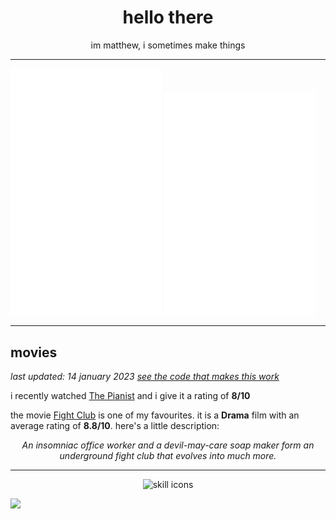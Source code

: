 <div align="center">

  # hello there
  
  im matthew, i sometimes make things

</div>

---

<img width="48%" src="https://raw.githubusercontent.com/matievisthekat/matievisthekat/master/overall-metrics.svg" alt="Overall Metrics" /> <img width="48%" src="https://raw.githubusercontent.com/matievisthekat/matievisthekat/master/recent-metrics.svg" alt="Recent Metrics" />

---

## movies
*last updated: <!--common.timestamp:start-->14 january 2023<!--common.timestamp:end-->
[see the code that makes this work](https://github.com/matievisthekat/matievisthekat/tree/master/movies)*

i recently watched <!--recent.link:start text="recent.title"-->[The Pianist](https://imdb.com/title/tt0253474/ 'imdb page')<!--recent.link:end--> and i give it a rating of **<!--recent.rating:start-->8<!--recent.rating:end-->/10**

the movie <!--favourite.link:start text="favourite.title"-->[Fight Club](https://imdb.com/title/tt0137523/?ref_=ttls_li_i 'imdb page')<!--favourite.link:end--> is one of my favourites. it is a **<!--favourite.genre:start-->Drama<!--favourite.genre:end-->** film with an average rating of **<!--favourite.avgRating:start-->8.8<!--favourite.avgRating:end-->/10**. here's a little description:

<div align="center">

  *<!--favourite.desc:start-->An insomniac office worker and a devil-may-care soap maker form an underground fight club that evolves into much more.<!--favourite.desc:end-->*
  
</div>

---

<div align="center">
     <img src="https://skillicons.dev/icons?perline=10&i=cloudflare,netlify,heroku,figma,electron,sass,emotion,css,html,dart,flutter,deno,express,svelte,react,nextjs,ts,js,nodejs,ruby,rails,rust,linux,git,vim,vscode,nginx,mongodb,mysql,postgres" alt="skill icons" />
</div>

![](https://hit.yhype.me/github/profile?user_id=45036977)
